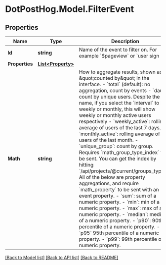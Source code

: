 # DotPostHog.Model.FilterEvent

## Properties

Name | Type | Description | Notes
------------ | ------------- | ------------- | -------------
**Id** | **string** | Name of the event to filter on. For example &#x60;$pageview&#x60; or &#x60;user sign up&#x60;. | 
**Properties** | [**List&lt;Property&gt;**](Property.md) |  | [optional] 
**Math** | **string** | How to aggregate results, shown as \&quot;counted by\&quot; in the interface. - &#x60;total&#x60; (default): no aggregation, count by events - &#x60;dau&#x60;: count by unique users. Despite the name, if you select the &#x60;interval&#x60; to be weekly or monthly, this will show weekly or monthly active users respectively - &#x60;weekly_active&#x60;: rolling average of users of the last 7 days. - &#x60;monthly_active&#x60;: rolling average of users of the last month. - &#x60;unique_group&#x60;: count by group. Requires &#x60;math_group_type_index&#x60; to be sent. You can get the index by hitting &#x60;/api/projects/@current/groups_types/&#x60;.  All of the below are property aggregations, and require &#x60;math_property&#x60; to be sent with an event property. - &#x60;sum&#x60;: sum of a numeric property. - &#x60;min&#x60;: min of a numeric property. - &#x60;max&#x60;: max of a numeric property. - &#x60;median&#x60;: median of a numeric property. - &#x60;p90&#x60;: 90th percentile of a numeric property. - &#x60;p95&#x60; 95th percentile of a numeric property. - &#x60;p99&#x60;: 99th percentile of a numeric property.  | [optional] [default to MathEnum.Total]

[[Back to Model list]](../README.md#documentation-for-models) [[Back to API list]](../README.md#documentation-for-api-endpoints) [[Back to README]](../README.md)

